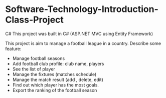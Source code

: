 # Software-Technology-Introduction-Class-Project
C#
This project was built in C# (ASP.NET MVC using Entity Framework)

This project is aim to manage a football league in a country.
Describe some feature:
 - Manage football seasons
 - Add football club profile: club name, players
 - See the list of player
 - Manage the fixtures (matches schedule)
 - Manage the match result (add , delete, edit)
 - Find out which player has the most goals.
 - Export the ranking of the football season
